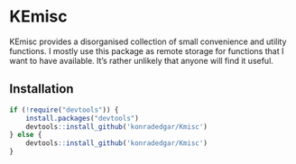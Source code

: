 <!-- README.md is generated from README.Rmd. Please edit that file -->
KEmisc
======

KEmisc provides a disorganised collection of small convenience and
utility functions. I mostly use this package as remote storage for
functions that I want to have available. It’s rather unlikely that
anyone will find it useful.

Installation
------------

``` r
if (!require("devtools")) {
    install.packages("devtools")
    devtools::install_github('konradedgar/Kmisc')
} else {
    devtools::install_github('konradedgar/Kmisc')
}
```
